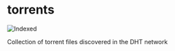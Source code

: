 torrents 
========
![Indexed](https://img.shields.io/badge/indexed-127198-blue)

Collection of torrent files discovered in the DHT network
